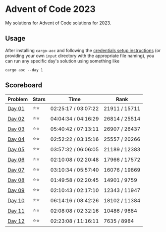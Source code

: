 # Advent of Code 2023

My solutions for Advent of Code solutions for 2023.

## Usage

After installing `cargo-aoc` and following the [credentials setup instructions](https://github.com/gobanos/cargo-aoc#setting-up-the-cli) (or providing your own `input` directory with the appropriate file
naming), you can run any specific day's solution using something like 

    cargo aoc --day 1

## Scoreboard

| Problem | Stars | Time | Rank |
| ------- | ----- | ---- | ---- |
| [Day 01](./src/day01.rs) | ⭐⭐ | 02:25:17 / 03:07:22 | 21911 / 15711 |
| [Day 02](./src/day02.rs) | ⭐⭐ | 04:04:34 / 04:16:29 | 26814 / 25514 |
| [Day 03](./src/day03.rs) | ⭐⭐ | 05:40:42 / 07:13:11 | 26907 / 26437 |
| [Day 04](./src/day04.rs) | ⭐⭐ | 02:52:22 / 03:15:16 | 25557 / 20266 |
| [Day 05](./src/day05.rs) | ⭐⭐ | 03:57:32 / 06:06:05 | 21189 / 12383 |
| [Day 06](./src/day06.rs) | ⭐⭐ | 02:10:08 / 02:20:48 | 17966 / 17572 |
| [Day 07](./src/day07.rs) | ⭐⭐ | 03:10:34 / 05:57:40 | 16076 / 19869 |
| [Day 08](./src/day08.rs) | ⭐⭐ | 01:49:58 / 02:20:45 | 14901 / 9759 |
| [Day 09](./src/day09.rs) | ⭐⭐ | 02:10:43 / 02:17:10 | 12343 / 11947 |
| [Day 10](./src/day10.rs) | ⭐⭐ | 06:14:16 / 08:42:26 | 18102 / 11384 |
| [Day 11](./src/day11.rs) | ⭐⭐ | 02:08:08 / 02:32:16 | 10486 / 9884 |
| [Day 12](./src/day12.rs) | ⭐⭐ | 02:23:08 / 11:16:11 | 7635 / 8984 |
